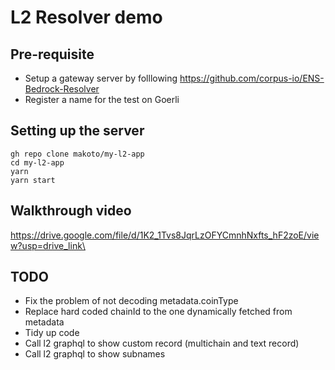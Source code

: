 # L2 Resolver demo

## Pre-requisite

- Setup a gateway server by folllowing https://github.com/corpus-io/ENS-Bedrock-Resolver
- Register a name for the test on Goerli

## Setting up the server

```
gh repo clone makoto/my-l2-app
cd my-l2-app
yarn
yarn start
```

## Walkthrough video

https://drive.google.com/file/d/1K2_1Tvs8JqrLzOFYCmnhNxfts_hF2zoE/view?usp=drive_link\

## TODO

- Fix the problem of not decoding metadata.coinType
- Replace hard coded chainId to the one dynamically fetched from metadata
- Tidy up code
- Call l2 graphql to show custom record (multichain and text record)
- Call l2 graphql to show subnames
